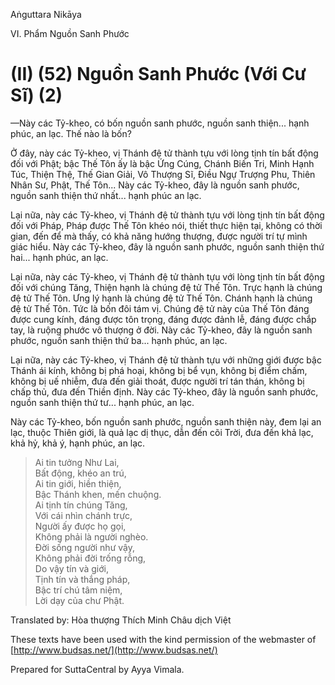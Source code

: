  

Aṅguttara Nikāya

VI. Phẩm Nguồn Sanh Phước

# (II) (52) Nguồn Sanh Phước (Với Cư Sĩ) (2)

—Này các Tỷ-kheo, có bốn nguồn sanh phước, nguồn sanh thiện... hạnh phúc, an lạc. Thế nào là bốn?

Ở đây, này các Tỷ-kheo, vị Thánh đệ tử thành tựu với lòng tịnh tín bất động đối với Phật; bậc Thế Tôn ấy là bậc Ứng Cúng, Chánh Biến Tri, Minh Hạnh Túc, Thiện Thệ, Thế Gian Giải, Vô Thượng Sĩ, Ðiều Ngự Trượng Phu, Thiên Nhân Sư, Phật, Thế Tôn... Này các Tỷ-kheo, đây là nguồn sanh phước, nguồn sanh thiện thứ nhất... hạnh phúc an lạc.

Lại nữa, này các Tỷ-kheo, vị Thánh đệ tử thành tựu với lòng tịnh tín bất động đối với Pháp, Pháp được Thế Tôn khéo nói, thiết thực hiện tại, không có thời gian, đến để mà thấy, có khả năng hướng thượng, được người trí tự mình giác hiểu. Này các Tỷ-kheo, đây là nguồn sanh phước, nguồn sanh thiện thứ hai... hạnh phúc, an lạc.

Lại nữa, này các Tỷ-kheo, vị Thánh đệ tử thành tựu với lòng tịnh tín bất động đối với chúng Tăng, Thiện hạnh là chúng đệ tử Thế Tôn. Trực hạnh là chúng đệ tử Thế Tôn. Ưng lý hạnh là chúng đệ tử Thế Tôn. Chánh hạnh là chúng đệ tử Thế Tôn. Tức là bốn đôi tám vị. Chúng đệ tử này của Thế Tôn đáng được cung kính, đáng được tôn trọng, đáng được đảnh lễ, đáng được chắp tay, là ruộng phước vô thượng ở đời. Này các Tỷ-kheo, đây là nguồn sanh phước, nguồn sanh thiện thứ ba... hạnh phúc, an lạc.

Lại nữa, này các Tỷ-kheo, vị Thánh đệ tử thành tựu với những giới được bậc Thánh ái kính, không bị phá hoại, không bị bể vụn, không bị điểm chấm, không bị uế nhiễm, đưa đến giải thoát, được người trí tán thán, không bị chấp thủ, đưa đến Thiền định. Này các Tỷ-kheo, đây là nguồn sanh phước, nguồn sanh thiện thứ tư... hạnh phúc, an lạc.

Này các Tỷ-kheo, bốn nguồn sanh phước, nguồn sanh thiện này, đem lại an lạc, thuộc Thiên giới, là quả lạc dị thục, dẫn đến cõi Trời, đưa đến khả lạc, khả hỷ, khả ý, hạnh phúc, an lạc.

> Ai tin tưởng Như Lai,  
> Bất động, khéo an trú,  
> Ai tin giới, hiền thiện,  
> Bậc Thánh khen, mến chuộng.  
> Ai tịnh tín chúng Tăng,  
> Với cái nhìn chánh trực,  
> Người ấy được họ gọi,  
> Không phải là người nghèo.  
> Ðời sống người như vậy,  
> Không phải đời trống rỗng,  
> Do vậy tín và giới,  
> Tịnh tín và thắng pháp,  
> Bậc trí chú tâm niệm,  
> Lời dạy của chư Phật.

Translated by: Hòa thượng Thích Minh Châu dịch Việt

These texts have been used with the kind permission of the webmaster of [http://www.budsas.net/](http://www.budsas.net/)

Prepared for SuttaCentral by Ayya Vimala.